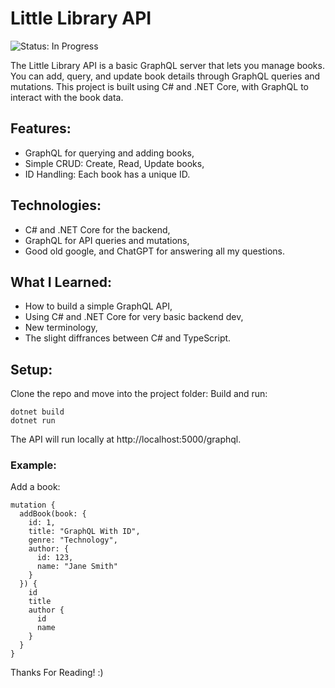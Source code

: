 # Little Library API
![Status: In Progress](https://img.shields.io/badge/status-in%20progress-yellow)

The Little Library API is a basic GraphQL server that lets you manage books. You can add, query, and update book details through GraphQL queries and mutations. This project is built using C# and .NET Core, with GraphQL to interact with the book data.

## Features:
- GraphQL for querying and adding books,
- Simple CRUD: Create, Read, Update books,
- ID Handling: Each book has a unique ID.
## Technologies:
- C# and .NET Core for the backend,
- GraphQL for API queries and mutations,
- Good old google, and ChatGPT for answering all my questions.
## What I Learned:
- How to build a simple GraphQL API,
- Using C# and .NET Core for very basic backend dev,
- New terminology,
- The slight diffrances between C# and TypeScript.

## Setup:
Clone the repo and move into the project folder:
Build and run:
```
dotnet build
dotnet run
```
The API will run locally at http://localhost:5000/graphql.

### Example:
Add a book:
```
mutation {
  addBook(book: {
    id: 1,
    title: "GraphQL With ID", 
    genre: "Technology", 
    author: { 
      id: 123, 
      name: "Jane Smith" 
    } 
  }) {
    id
    title
    author {
      id
      name
    }
  }
}

```
Thanks For Reading! :)
